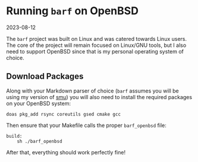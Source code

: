 # Running `barf` on OpenBSD

2023-08-12

The `barf` project was built on Linux and was catered towards Linux users. The core of the project will remain focused on Linux/GNU tools, but I also need to support OpenBSD since that is my personal operating system of choice.

## Download Packages

Along with your Markdown parser of choice (`barf` assumes you will be using my version of [smu](https://git.sr.ht/~bt/smu)) you will also need to install the required packages on your OpenBSD system:

```
doas pkg_add rsync coreutils gsed cmake gcc
```

Then ensure that your Makefile calls the proper `barf_openbsd` file:

```
build:
	sh ./barf_openbsd
```

After that, everything should work perfectly fine!
